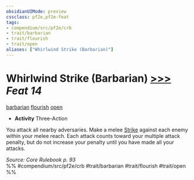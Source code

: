 ```yaml
---
obsidianUIMode: preview
cssclass: pf2e,pf2e-feat
tags:
- compendium/src/pf2e/crb
- trait/barbarian
- trait/flourish
- trait/open
aliases: ["Whirlwind Strike (Barbarian)"]
---
```

# Whirlwind Strike (Barbarian)  [>>>](../../rules/core-rulebook/chapter-9-playing-the-game.md#Actions "Three-Action") *Feat 14*  
[barbarian](../../rules/traits/barbarian.md)  [flourish](../../rules/traits/flourish.md)  [open](../../rules/traits/open.md)  

- **Activity** Three-Action

You attack all nearby adversaries. Make a melee [Strike](../../rules/actions/strike.md) against each enemy within your melee reach. Each attack counts toward your multiple attack penalty, but do not increase your penalty until you have made all your attacks.

*Source: Core Rulebook p. 93*  
%% #compendium/src/pf2e/crb #trait/barbarian #trait/flourish #trait/open %%